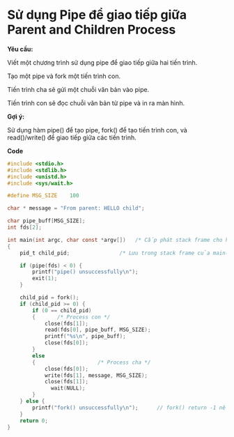 # Sử dụng Pipe để giao tiếp giữa Parent and Children Process

**Yêu cầu:** 

Viết một chương trình sử dụng pipe để giao tiếp giữa hai tiến trình.

Tạo một pipe và fork một tiến trình con.

Tiến trình cha sẽ gửi một chuỗi văn bản vào pipe.

Tiến trình con sẽ đọc chuỗi văn bản từ pipe và in ra màn hình.

**Gợi ý:**

Sử dụng hàm pipe() để tạo pipe, fork() để tạo tiến trình con, và read()/write() để giao tiếp giữa các tiến trình.

**Code**

```c
#include <stdio.h>
#include <stdlib.h>
#include <unistd.h>
#include <sys/wait.h>

#define MSG_SIZE    100

char * message = "From parent: HELLO child";

char pipe_buff[MSG_SIZE];
int fds[2];

int main(int argc, char const *argv[])   /* Cấp phát stack frame cho hàm main() */
{
    pid_t child_pid;                /* Lưu trong stack frame của main() */

    if (pipe(fds) < 0) {
        printf("pipe() unsuccessfully\n");
        exit(1);
    }

    child_pid = fork();         
    if (child_pid >= 0) {
        if (0 == child_pid) 
        {       /* Process con */
            close(fds[1]);
            read(fds[0], pipe_buff, MSG_SIZE);
            printf("%s\n", pipe_buff);
            close(fds[0]);
        } 
        else 
        {                    /* Process cha */
            close(fds[0]);
            write(fds[1], message, MSG_SIZE);
            close(fds[1]);
	          wait(NULL);
        }
    } else {
        printf("fork() unsuccessfully\n");      // fork() return -1 nếu lỗi.
    }
    return 0;
}
```
